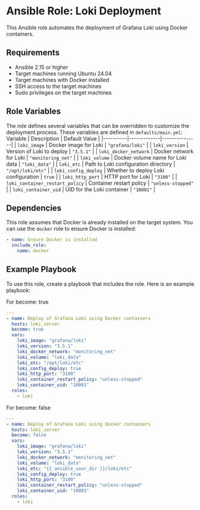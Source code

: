 # Ansible Role: Loki Deployment

This Ansible role automates the deployment of Grafana Loki using Docker containers.

## Requirements

- Ansible 2.15 or higher
- Target machines running Ubuntu 24.04
- Target machines with Docker installed
- SSH access to the target machines
- Sudo privileges on the target machines

## Role Variables

The role defines several variables that can be overridden to customize the deployment process. These variables are defined in `defaults/main.yml`:
   Variable | Description | Default Value |
 |----------|-------------|---------------|
 | `loki_image` | Docker image for Loki | `"grafana/loki"` |
 | `loki_version` | Version of Loki to deploy | `"3.5.1"` |
 | `loki_docker_network` | Docker network for Loki | `"monitoring_net"` |
 | `loki_volume` | Docker volume name for Loki data | `"loki_data"` |
 | `loki_etc` | Path to Loki configuration directory | `"/opt/loki/etc"` |
 | `loki_config_deploy` | Whether to deploy Loki configuration | `true` |
 | `loki_http_port` | HTTP port for Loki | `"3100"` |
 | `loki_container_restart_policy` | Container restart policy | `"unless-stopped"` |
 | `loki_container_uid` | UID for the Loki container | `"10001"` |

## Dependencies

This role assumes that Docker is already installed on the target system. You can use the `docker` role to ensure Docker is installed:

```yaml
- name: Ensure Docker is installed
  include_role:
    name: docker
```

## Example Playbook

To use this role, create a playbook that includes the role. Here is an example playbook:

For become: true

```yaml
---
- name: Deploy of Grafana Loki using Docker containers
  hosts: loki_server
  become: true
  vars:
    loki_image: "grafana/loki"
    loki_version: "3.5.1"
    loki_docker_network: "monitoring_net"
    loki_volume: "loki_data"
    loki_etc: "/opt/loki/etc"
    loki_config_deploy: true
    loki_http_port: "3100"
    loki_container_restart_policy: "unless-stopped"
    loki_container_uid: "10001"
  roles:
    - loki
```

For become: false

```yaml
---
- name: Deploy of Grafana Loki using Docker containers
  hosts: loki_server
  become: false
  vars:
    loki_image: "grafana/loki"
    loki_version: "3.5.1"
    loki_docker_network: "monitoring_net"
    loki_volume: "loki_data"
    loki_etc: "{{ ansible_user_dir }}/loki/etc"
    loki_config_deploy: true
    loki_http_port: "3100"
    loki_container_restart_policy: "unless-stopped"
    loki_container_uid: "10001"
  roles:
    - loki
```
